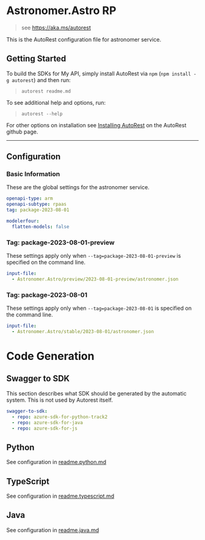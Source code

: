 # Astronomer.Astro RP

> see https://aka.ms/autorest

This is the AutoRest configuration file for astronomer service.

## Getting Started

To build the SDKs for My API, simply install AutoRest via `npm` (`npm install -g autorest`) and then run:

> `autorest readme.md`

To see additional help and options, run:

> `autorest --help`

For other options on installation see [Installing AutoRest](https://aka.ms/autorest/install) on the AutoRest github page.

---

## Configuration

### Basic Information

These are the global settings for the astronomer service.

```yaml
openapi-type: arm
openapi-subtype: rpaas
tag: package-2023-08-01
```

``` yaml
modelerfour:
  flatten-models: false
```

### Tag: package-2023-08-01-preview

These settings apply only when `--tag=package-2023-08-01-preview` is specified on the command line. 

```yaml $(tag) == 'package-2023-08-01-preview'
input-file:
  - Astronomer.Astro/preview/2023-08-01-preview/astronomer.json
```

### Tag: package-2023-08-01

These settings apply only when `--tag=package-2023-08-01` is specified on the command line. 

```yaml $(tag) == 'package-2023-08-01'
input-file:
  - Astronomer.Astro/stable/2023-08-01/astronomer.json
```


# Code Generation

## Swagger to SDK

This section describes what SDK should be generated by the automatic system.
This is not used by Autorest itself.

``` yaml $(swagger-to-sdk)
swagger-to-sdk:
  - repo: azure-sdk-for-python-track2
  - repo: azure-sdk-for-java
  - repo: azure-sdk-for-js
```

## Python

See configuration in [readme.python.md](./readme.python.md)

## TypeScript

See configuration in [readme.typescript.md](./readme.typescript.md)

## Java

See configuration in [readme.java.md](./readme.java.md)
